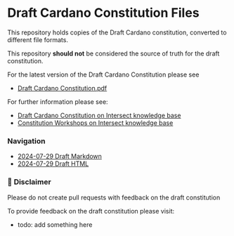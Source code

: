 # Draft Cardano Constitution Files

This repository holds copies of the Draft Cardano constitution, converted to different file formats.

This repository **should not** be considered the source of truth for the draft constitution.

For the latest version of the Draft Cardano Constitution please see
- [Draft Cardano Constitution.pdf](https://844111662-files.gitbook.io/~/files/v0/b/gitbook-x-prod.appspot.com/o/spaces%2Fo50OuflyxfUMOt8hHPn2%2Fuploads%2FSzoxtfkn8HdFCl2qp2qX%2FCardano%20Draft%20Constitution.pdf?alt=media&token=1ad5695f-8dd6-4907-aed4-c6610dff3d18)

For further information please see:
 - [Draft Cardano Constitution on Intersect knowledge base](https://docs.intersectmbo.org/cardano/cardano-governance/cardano-constitution/draft-cardano-constitution)
 - [Constitution Workshops on Intersect knowledge base](https://intersect.gitbook.io/constitution)

### Navigation

- [2024-07-29 Draft Markdown](./2024-07-29/2024-07-29-draft-consitution-converted.md)
- [2024-07-29 Draft HTML](./2024-07-29/2024-07-29-draft-consitution-converted.html)

### 🚨 **Disclaimer** 

Please do not create pull requests with feedback on the draft constitution

To provide feedback on the draft constitution please visit:
- todo: add something here